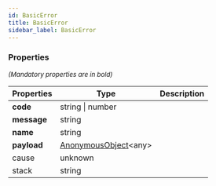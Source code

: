 ```yaml
---
id: BasicError
title: BasicError
sidebar_label: BasicError
---
```




### Properties

<font size="2"><i>(Mandatory properties are in bold)</i></font>

| Properties | Type | Description |
| --------- | ---- | ----------- |
| **code** | string \| number |  |
| **message** | string |  |
| **name** | string |  |
| **payload** | [AnonymousObject](/framework-api/interfaces/AnonymousObject.md)<any\> |  |
| cause | unknown |  |
| stack | string |  |

